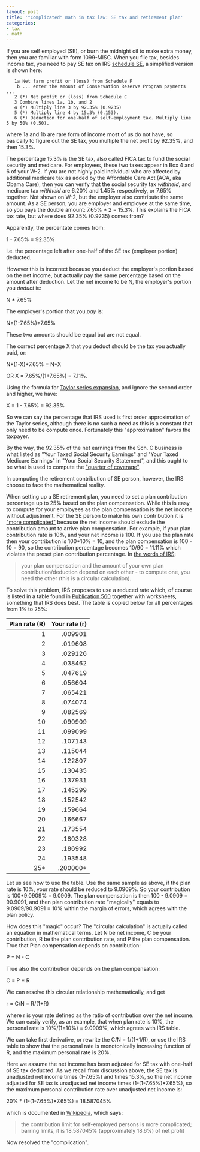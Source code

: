 ```yaml
---
layout: post
title: '"Complicated" math in tax law: SE tax and retirement plan'
categories:
- tax
- math
---
```


If you are self employed (SE), or burn the midnight oil to make extra
money, then you are familiar with form 1099-MISC. When you file tax,
besides income tax, you need to pay SE tax on IRS [schedule SE][1],
a simplified version is shown here:

```
   1a Net farm profit or (loss) from Schedule F
    b ... enter the amount of Conservation Reserve Program payments ...
   2 (*) Net profit or (loss) from Schedule C
   3 Combine lines 1a, 1b, and 2 
   4 (*) Multiply line 3 by 92.35% (0.9235)
   5 (*) Multiply line 4 by 15.3% (0.153). 
   6 (*) Deduction for one-half of self-employment tax. Multiply line 5 by 50% (0.50).
```

where 1a and 1b are rare form of income most of us do not have, so
basically to figure out the SE tax, you multiple the net profit by 92.35%,
and then 15.3%.

The percentage 15.3% is the SE tax, also called FICA tax to fund the social security
and medicare. For employees, these two taxes appear in Box 4 and 6 of
your W-2. If you are not highly paid individual who are affected by
additional medicare tax as added by the Affordable Care Act (ACA, aka
Obama Care), then you can verify that the social security tax _withheld_,
and medicare tax _withheld_ are 6.20% and 1.45% respectively, or 7.65%
together. Not shown on W-2, but the employer also contribute the same
amount. As a SE person, you are employer and employee at the same time,
so you pays the double amount: 7.65% \* 2 = 15.3%. This explains the FICA
tax rate, but where does 92.35% (0.9235) comes from?

Apparently, the percentate comes from:

   1 - 7.65% = 92.35%

i.e. the percentage left after one-half of the SE tax (employer portion)
deducted.

However this is incorrect because you deduct the employer's portion
based on the net income, but actually pay the same percentage based on
the amount after deduction. Let the net income to be N, the employer's
portion you _deduct_ is:

   N \* 7.65%

The employer's portion that you _pay_ is:

   N\*(1-7.65%)\*7.65%

These two amounts should be equal but are not equal.

The correct percentage X that you deduct should be the tax you actually paid, or:

   N\*(1-X)\*7.65% = N\*X

OR X = 7.65%/(1+7.65%) = 7.11%.

Using the formula for [Taylor series expansion][2], and ignore the second
order and higher, we have:

   X = 1 - 7.65% = 92.35%

So we can say the percentage that IRS used is first order approximation of
the Taylor series, although there is no such a need as this is a constant
that only need to be compute once. Fortunately this "approximation"
favors the taxpayer.

By the way, the 92.35% of the net earnings from the Sch. C business is what
listed as "Your Taxed Social Security Earnings" and "Your Taxed Medicare Earnings"
in "Your Social Security Statement", and this ought to be what is used to compute
the ["quarter of coverage"](https://www.ssa.gov/OACT/COLA/QC.html).

In computing the retirement contribution of SE person, however, the IRS
choose to face the mathematical reality.

When setting up a SE retirement plan, you need to set a plan contribution
percentage up to 25% based on the plan compensation. While this is easy
to compute for your employees as the plan compensation is the net income
without adjustment. For the SE person to make his own contribution it
is ["more complicated"][3] because the net income should exclude the
contribution amount to arrive plan compensation. For example, if your
plan contribution rate is 10%, and your net income is 100. If you use
the plan rate then your contribution is 100\*10% = 10, and the plan
compensation is 100 - 10 = 90, so the contribution percentage becomes
10/90 = 11.11% which violates the preset plan contribution percentage. In
[the words of IRS][3]:

> your plan compensation and the amount of your own plan
> contribution/deduction depend on each other - to compute one, you need
> the other (this is a circular calculation).

To solve this problem,
IRS proposes to use a reduced rate which, of course is listed in a table
found in [Publication 560][4] together with worksheets, something that IRS
does best. The table is copied below for all percentages from 1% to 25%:

|  Plan rate (R) | Your rate (r\) |
|  -:        | -:        |
|   1 | .009901 |
|   2 | .019608 |
|   3 | .029126 |
|   4 | .038462 |
|   5 | .047619 |
|   6 | .056604 |
|   7 | .065421 |
|   8 | .074074 |
|   9 | .082569 |
|  10 | .090909 |
|  11 | .099099 |
|  12 | .107143 |
|  13 | .115044 |
|  14 | .122807 |
|  15 | .130435 |
|  16 | .137931 |
|  17 | .145299 |
|  18 | .152542 |
|  19 | .159664 |
|  20 | .166667 |
|  21 | .173554 |
|  22 | .180328 |
|  23 | .186992 |
|  24 | .193548 |
|  25\*|.200000\* |

Let us see how to use the table. Use the same sample as above, if
the plan rate is 10%, your rate should be reduced to 9.0909%. So your
contribution is 100\*9.0909% = 9.0909. The plan compensation is then 100 -
9.0909 = 90.9091, and then plan contribution rate "magically" equals to
9.0909/90.9091 = 10% within the margin of errors, which agrees with the
plan policy.

How does this "magic" occur? The "circular calculation" is actually
called an equation in mathematical terms. Let N be net income, C be
your contribution, R be the plan contribution rate, and P the plan
compensation. True that Plan compensation depends on contribution:

   P = N - C

True also the contribution depends on the plan compensation:

   C = P \* R

We can resolve this circular relationship mathematically, and get

   r = C/N = R/(1+R)

where r is your rate defined as the ratio of
contribution over the net income. We can easily verify, as an example,
that when plan rate is 10%, the personal rate is 10%/(1+10%) = 9.0909%,
which agrees with IRS table.

We can take first derivative, or rewrite the C/N = 1/(1+1/R), or use
the IRS table to show that the personal rate is monotonically increasing
function of R, and the maximum personal rate is 20%.

Here we assume the net income has been adjusted for SE tax with one-half
of SE tax deducted. As we recall from discussion above, the SE tax is
unadjusted net income times (1-7.65%) and times 15.3%, so the net income
adjusted for SE tax is unadjusted net income times (1-(1-7.65%)\*7.65%),
so the maximum personal contribution rate over unadjusted net income is:

   20% \* (1-(1-7.65%)\*7.65%) = 18.587045%

which is documented in [Wikipedia][5], which says:

> the contribution limit for
> self-employed persons is more complicated; barring limits, it is
> 18.587045% (approximately 18.6%) of net profit

Now resolved the "complication". 

[1]: https://www.irs.gov/pub/irs-pdf/f1040sse.pdf
[2]: https://en.wikipedia.org/wiki/Taylor_series
[3]: https://www.irs.gov/retirement-plans/self-employed-individuals-calculating-your-own-retirement-plan-contribution-and-deduction
[4]: https://www.irs.gov/publications/p560/ch05.html
[5]: https://en.wikipedia.org/wiki/SEP-IRA
